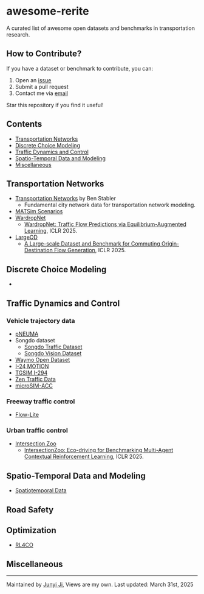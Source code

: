 # awesome-rerite
A curated list of awesome open datasets and benchmarks in transportation research.

## How to Contribute?
If you have a dataset or benchmark to contribute, you can:
1. Open an [issue](https://github.com/RRinTransportation/awesome-rerite/issues)
2. Submit a pull request  
3. Contact me via [email](junyi.ji@vanderbilt.edu)

Star this repository if you find it useful!
## Contents

- [Transportation Networks](#transportation-networks)
- [Discrete Choice Modeling](#discrete-choice-modeling)
- [Traffic Dynamics and Control](#traffic-dynamics-and-control)
- [Spatio-Temporal Data and Modeling](#spatio-temporal-data-and-modeling)
- [Miscellaneous](#miscellaneous)


## Transportation Networks
- [Transportation Networks](https://github.com/bstabler/TransportationNetworks) by Ben Stabler
    - Fundamental city network data for transportation network modeling.
- [MATSim Scenarios](https://github.com/matsim-scenarios)
- [WardropNet](https://github.com/tumBAIS/ML-CO-pipeline-TrafficPrediction)
    - [WardropNet: Traffic Flow Predictions via Equilibrium-Augmented Learning](https://openreview.net/forum?id=7FHSPd3SRE), ICLR 2025.
- [LargeOD](https://github.com/tsinghua-fib-lab/CommutingODGen-Dataset)
    - [A Large-scale Dataset and Benchmark for Commuting Origin-Destination Flow Generation](https://openreview.net/forum?id=WeJEidTzff), ICLR 2025.

## Discrete Choice Modeling
- 

## Traffic Dynamics and Control
### Vehicle trajectory data
- [pNEUMA](https://open-traffic.epfl.ch/)
- Songdo dataset
    - [Songdo Traffic Dataset](https://doi.org/10.5281/zenodo.13828384)
    - [Songdo Vision Dataset](https://doi.org/10.5281/zenodo.13828408)
- [Waymo Open Dataset](https://waymo.com/open/)
- [I-24 MOTION](i24motion.org/data)
- [TGSIM I-294](https://data.transportation.gov/Automobiles/Third-Generation-Simulation-Data-TGSIM-I-294-L1-Tr/7zjf-a4zf/about_data)
- [Zen Traffic Data](https://zen-traffic-data.net/english/)
- [microSIM-ACC](https://github.com/microSIM-ACC)

### Freeway traffic control
- [Flow-Lite](https://github.com/mit-wu-lab/automatic_vehicular_control)

### Urban traffic control
- [Intersection Zoo](https://github.com/mit-wu-lab/IntersectionZoo)
    - [IntersectionZoo: Eco-driving for Benchmarking Multi-Agent Contextual Reinforcement Learning](https://openreview.net/forum?id=XoulHHQGFi), ICLR 2025.

## Spatio-Temporal Data and Modeling
- [Spatiotemporal Data](https://spatiotemporal-data.github.io/)

## Road Safety


## Optimization
- [RL4CO](https://rl4co.readthedocs.io/en/latest/docs/content/intro/environments/)
## Miscellaneous

---
Maintained by [Junyi Ji](https://www.jijunyi.com/), Views are my own.
Last updated: March 31st, 2025
